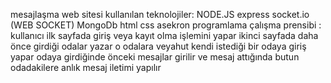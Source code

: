 mesajlaşma web sitesi 
kullanılan teknolojiler: NODE.JS express socket.io (WEB SOCKET) MongoDb html css asekron programlama 
çalışma prensibi : kullanıcı ilk sayfada giriş veya kayıt olma işlemini yapar ikinci sayfada daha önce girdiği odalar yazar o odalara veyahut kendi istediği bir odaya giriş yapar odaya girdiğinde önceki mesajlar girilir ve mesaj attığında butun odadakilere anlık mesaj iletimi yapılır  
